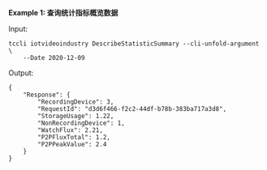 **Example 1: 查询统计指标概览数据**



Input: 

```
tccli iotvideoindustry DescribeStatisticSummary --cli-unfold-argument  \
    --Date 2020-12-09
```

Output: 
```
{
    "Response": {
        "RecordingDevice": 3,
        "RequestId": "d3d6f466-f2c2-44df-b78b-383ba717a3d8",
        "StorageUsage": 1.22,
        "NonRecordingDevice": 1,
        "WatchFlux": 2.21,
        "P2PFluxTotal": 1.2,
        "P2PPeakValue": 2.4
    }
}
```

